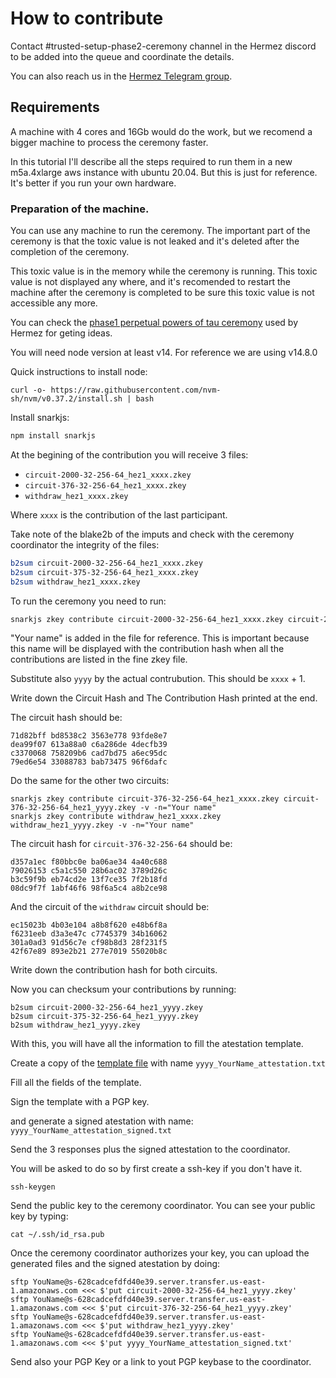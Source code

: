 
# How to contribute

Contact #trusted-setup-phase2-ceremony channel in the Hermez discord to be added into the queue and coordinate the details.

You can also reach us in the [Hermez Telegram group](https://t.me/hermez_network).

## Requirements

A machine with 4 cores and 16Gb would do the work, but we recomend a bigger machine to process the ceremony faster.

In this tutorial I'll describe all the steps required to run them in a new m5a.4xlarge aws instance with ubuntu 20.04.  But this is just for reference. It's better if you run your own hardware.

### Preparation of the machine.

You can use any machine to run the ceremony. The important part of the ceremony is that the toxic value is not leaked and it's deleted after the completion of the ceremony.

This toxic value is in the memory while the ceremony is running. This toxic value is not displayed any where, and it's recomended to restart the machine after the ceremony is completed to be sure this toxic value is not accessible any more.

You can check the [phase1 perpetual powers of tau ceremony](https://github.com/weijiekoh/perpetualpowersoftau) used by Hermez for geting ideas.

You will need node version at least v14. For reference we are using v14.8.0

Quick instructions to install node:

````
curl -o- https://raw.githubusercontent.com/nvm-sh/nvm/v0.37.2/install.sh | bash
````

Install snarkjs:

````bash
npm install snarkjs
````

At the begining of the contribution you will receive 3 files:

* `circuit-2000-32-256-64_hez1_xxxx.zkey`
* `circuit-376-32-256-64_hez1_xxxx.zkey`
* `withdraw_hez1_xxxx.zkey`

Where `xxxx` is the contribution of the last participant.

Take note of the blake2b of the imputs and check with the ceremony coordinator the integrity of the files:
````bash
b2sum circuit-2000-32-256-64_hez1_xxxx.zkey
b2sum circuit-375-32-256-64_hez1_xxxx.zkey
b2sum withdraw_hez1_xxxx.zkey
````

To run the ceremony you need to run:

````bash
snarkjs zkey contribute circuit-2000-32-256-64_hez1_xxxx.zkey circuit-2000-32-256-64_hez1_yyyy.zkey -v -n="Your name"
````

"Your name" is added in the file for reference. This is important because this name will be displayed with the contribution hash when all the contributions are listed in the fine zkey file.

Substitute also `yyyy` by the actual contrubution.  This should be `xxxx` + 1.

Write down the Circuit Hash and The Contribution Hash printed at the end.

The circuit hash should be:

````
71d82bff bd8538c2 3563e778 93fde8e7
dea99f07 613a88a0 c6a286de 4decfb39
c3370068 758209b6 cad7bd75 a6ec95dc
79ed6e54 33088783 bab73475 96f6dafc
````

Do the same for the other two circuits:

````
snarkjs zkey contribute circuit-376-32-256-64_hez1_xxxx.zkey circuit-376-32-256-64_hez1_yyyy.zkey -v -n="Your name"
snarkjs zkey contribute withdraw_hez1_xxxx.zkey withdraw_hez1_yyyy.zkey -v -n="Your name"
````

The circuit hash for `circuit-376-32-256-64` should be:

````
d357a1ec f80bbc0e ba06ae34 4a40c688
79026153 c5a1c550 28b6ac02 3789d26c
b3c59f9b eb74cd2e 13f7ce35 7f2b18fd
08dc9f7f 1abf46f6 98f6a5c4 a8b2ce98
````

And the circuit of the `withdraw` circuit should be:

````
ec15023b 4b03e104 a8b8f620 e48b6f8a
f6231eeb d3a3e47c c7745379 34b16062
301a0ad3 91d56c7e cf98b8d3 28f231f5
42f67e89 893e2b21 277e7019 55020b8c
````

Write down the contribution hash for both circuits.

Now you can checksum your contributions by running:

````
b2sum circuit-2000-32-256-64_hez1_yyyy.zkey
b2sum circuit-375-32-256-64_hez1_yyyy.zkey
b2sum withdraw_hez1_yyyy.zkey
````

With this, you will have all the information to fill the atestation template.

Create a copy of the [template file]() with name `yyyy_YourName_attestation.txt`

Fill all the fields of the template.

Sign the template with a PGP key.

and generate a signed atestation with name:
`yyyy_YourName_attestation_signed.txt`


Send the 3 responses plus the signed attestation to the coordinator.

You will be asked to do so by first create a ssh-key if you don't have it.

````
ssh-keygen
````

Send the public key to the ceremony coordinator.
You can see your public key by typing:

````
cat ~/.ssh/id_rsa.pub
````

Once the ceremony coordinator authorizes your key, you can upload the generated files and the signed atestation by doing:

````
sftp YouName@s-628cadcefdfd40e39.server.transfer.us-east-1.amazonaws.com <<< $'put circuit-2000-32-256-64_hez1_yyyy.zkey'
sftp YouName@s-628cadcefdfd40e39.server.transfer.us-east-1.amazonaws.com <<< $'put circuit-376-32-256-64_hez1_yyyy.zkey'
sftp YouName@s-628cadcefdfd40e39.server.transfer.us-east-1.amazonaws.com <<< $'put withdraw_hez1_yyyy.zkey'
sftp YouName@s-628cadcefdfd40e39.server.transfer.us-east-1.amazonaws.com <<< $'put yyyy_YourName_attestation_signed.txt'
````

Send also your PGP Key or a link to yout PGP keybase to the coordinator.
